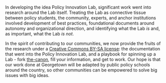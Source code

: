 In developing the idea Policy Innovation Lab, significant work went into research around the Lab itself. Treating the Lab as connective tissue between policy students, the community, experts, and anchor institutions involved development of best practices, foundational documents around autonomy and organizational direction, and identifying what the Lab *is* and, as important, what the Lab *is not*.

In the spirit of contributing to our communities, we now provide the fruits of the research under a [Creative Commons BY-SA license](http://creativecommons.org/licenses/by-sa/4.0/): the documentation that went into the Policy Innovation Lab, and a playbook for spinning up a Lab - fork [the-canon](https://github.com/GUPolicyInnovationLab/the-canon), fill your information, and get to work. Our hope is that our work done at Georgetown will be adapted by public policy schools around the country, so other communities can be empowered to solve big issues with big ideas.
